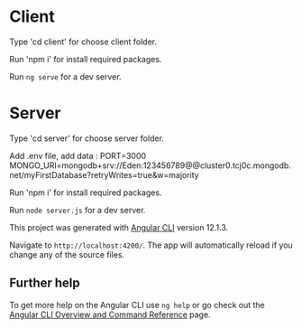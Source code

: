# Client

Type 'cd client' for choose client folder.

Run 'npm i' for install required packages.

Run `ng serve` for a dev server. 

# Server

Type 'cd server' for choose server folder.

Add .env file, add data : 
PORT=3000
MONGO_URI=mongodb+srv://Eden:123456789@@cluster0.tcj0c.mongodb.net/myFirstDatabase?retryWrites=true&w=majority

Run 'npm i' for install required packages.

Run `node server.js` for a dev server.



This project was generated with [Angular CLI](https://github.com/angular/angular-cli) version 12.1.3.

Navigate to `http://localhost:4200/`. The app will automatically reload if you change any of the source files.


## Further help
To get more help on the Angular CLI use `ng help` or go check out the [Angular CLI Overview and Command Reference](https://angular.io/cli) page.

